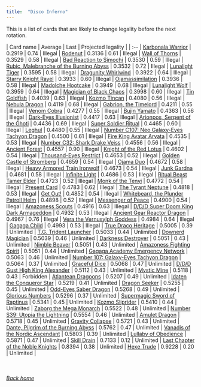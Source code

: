 ```yaml
---
title:  "Disco Inferno"
---
```


This is a list of cards that are likely to change legality before the next rotation.

| Card name | Average | Last | Projected legality |
| :-- |
[Karbonala Warrior](https://db.ygoprodeck.com/card/?search=Karbonala%20Warrior) | 0.2919 | 0.74 | Illegal |
[Rodenut](https://db.ygoprodeck.com/card/?search=Rodenut) | 0.3136 | 0.61 | Illegal |
[Wall of Thorns](https://db.ygoprodeck.com/card/?search=Wall%20of%20Thorns) | 0.3529 | 0.58 | Illegal |
[Bad Reaction to Simochi](https://db.ygoprodeck.com/card/?search=Bad%20Reaction%20to%20Simochi) | 0.3530 | 0.59 | Illegal |
[Rubic, Malebranche of the Burning Abyss](https://db.ygoprodeck.com/card/?search=Rubic,%20Malebranche%20of%20the%20Burning%20Abyss) | 0.3532 | 0.72 | Illegal |
[Lunalight Tiger](https://db.ygoprodeck.com/card/?search=Lunalight%20Tiger) | 0.3595 | 0.58 | Illegal |
[Dragunity Whirlwind](https://db.ygoprodeck.com/card/?search=Dragunity%20Whirlwind) | 0.3922 | 0.64 | Illegal |
[Starry Knight Rayel](https://db.ygoprodeck.com/card/?search=Starry%20Knight%20Rayel) | 0.3933 | 0.60 | Illegal |
[Ojamassimilation](https://db.ygoprodeck.com/card/?search=Ojamassimilation) | 0.3936 | 0.58 | Illegal |
[Madolche Hootcake](https://db.ygoprodeck.com/card/?search=Madolche%20Hootcake) | 0.3949 | 0.68 | Illegal |
[Lunalight Wolf](https://db.ygoprodeck.com/card/?search=Lunalight%20Wolf) | 0.3959 | 0.64 | Illegal |
[Magician of Black Chaos](https://db.ygoprodeck.com/card/?search=Magician%20of%20Black%20Chaos) | 0.3998 | 0.60 | Illegal |
[Tin Goldfish](https://db.ygoprodeck.com/card/?search=Tin%20Goldfish) | 0.4039 | 0.63 | Illegal |
[Kozmo Tincan](https://db.ygoprodeck.com/card/?search=Kozmo%20Tincan) | 0.4080 | 0.56 | Illegal |
[Nebula Dragon](https://db.ygoprodeck.com/card/?search=Nebula%20Dragon) | 0.4119 | 0.68 | Illegal |
[Gabrion, the Timelord](https://db.ygoprodeck.com/card/?search=Gabrion,%20the%20Timelord) | 0.4211 | 0.55 | Illegal |
[Venom Cobra](https://db.ygoprodeck.com/card/?search=Venom%20Cobra) | 0.4277 | 0.55 | Illegal |
[Bujin Yamato](https://db.ygoprodeck.com/card/?search=Bujin%20Yamato) | 0.4363 | 0.56 | Illegal |
[Dark-Eyes Illusionist](https://db.ygoprodeck.com/card/?search=Dark-Eyes%20Illusionist) | 0.4417 | 0.63 | Illegal |
[Arionpos, Serpent of the Ghoti](https://db.ygoprodeck.com/card/?search=Arionpos,%20Serpent%20of%20the%20Ghoti) | 0.4436 | 0.69 | Illegal |
[Super Soldier Ritual](https://db.ygoprodeck.com/card/?search=Super%20Soldier%20Ritual) | 0.4465 | 0.60 | Illegal |
[Leghul](https://db.ygoprodeck.com/card/?search=Leghul) | 0.4480 | 0.55 | Illegal |
[Number C107: Neo Galaxy-Eyes Tachyon Dragon](https://db.ygoprodeck.com/card/?search=Number%20C107:%20Neo%20Galaxy-Eyes%20Tachyon%20Dragon) | 0.4500 | 0.61 | Illegal |
[Fire King Avatar Arvata](https://db.ygoprodeck.com/card/?search=Fire%20King%20Avatar%20Arvata) | 0.4535 | 0.53 | Illegal |
[Number C32: Shark Drake Veiss](https://db.ygoprodeck.com/card/?search=Number%20C32:%20Shark%20Drake%20Veiss) | 0.4556 | 0.56 | Illegal |
[Ancient Forest](https://db.ygoprodeck.com/card/?search=Ancient%20Forest) | 0.4557 | 0.90 | Illegal |
[Knight of the Red Lotus](https://db.ygoprodeck.com/card/?search=Knight%20of%20the%20Red%20Lotus) | 0.4602 | 0.54 | Illegal |
[Thousand-Eyes Restrict](https://db.ygoprodeck.com/card/?search=Thousand-Eyes%20Restrict) | 0.4653 | 0.52 | Illegal |
[Golden Castle of Stromberg](https://db.ygoprodeck.com/card/?search=Golden%20Castle%20of%20Stromberg) | 0.4659 | 0.54 | Illegal |
[Ojama Duo](https://db.ygoprodeck.com/card/?search=Ojama%20Duo) | 0.4672 | 0.58 | Illegal |
[Heavy Armored Train Ironwolf](https://db.ygoprodeck.com/card/?search=Heavy%20Armored%20Train%20Ironwolf) | 0.4673 | 0.54 | Illegal |
[Junk Gardna](https://db.ygoprodeck.com/card/?search=Junk%20Gardna) | 0.4681 | 0.58 | Illegal |
[Infinite Light](https://db.ygoprodeck.com/card/?search=Infinite%20Light) | 0.4686 | 0.53 | Illegal |
[Ritual Beast Tamer Elder](https://db.ygoprodeck.com/card/?search=Ritual%20Beast%20Tamer%20Elder) | 0.4723 | 0.52 | Illegal |
[Monk of the Tenyi](https://db.ygoprodeck.com/card/?search=Monk%20of%20the%20Tenyi) | 0.4772 | 0.54 | Illegal |
[Present Card](https://db.ygoprodeck.com/card/?search=Present%20Card) | 0.4783 | 0.62 | Illegal |
[The Tyrant Neptune](https://db.ygoprodeck.com/card/?search=The%20Tyrant%20Neptune) | 0.4818 | 0.53 | Illegal |
[Get Out!](https://db.ygoprodeck.com/card/?search=Get%20Out!) | 0.4852 | 0.54 | Illegal |
[Whitebeard, the Plunder Patroll Helm](https://db.ygoprodeck.com/card/?search=Whitebeard,%20the%20Plunder%20Patroll%20Helm) | 0.4898 | 0.52 | Illegal |
[Messenger of Peace](https://db.ygoprodeck.com/card/?search=Messenger%20of%20Peace) | 0.4900 | 0.54 | Illegal |
[Amazoness Scouts](https://db.ygoprodeck.com/card/?search=Amazoness%20Scouts) | 0.4916 | 0.63 | Illegal |
[D/D/D Super Doom King Dark Armageddon](https://db.ygoprodeck.com/card/?search=D/D/D%20Super%20Doom%20King%20Dark%20Armageddon) | 0.4932 | 0.53 | Illegal |
[Ancient Gear Reactor Dragon](https://db.ygoprodeck.com/card/?search=Ancient%20Gear%20Reactor%20Dragon) | 0.4967 | 0.76 | Illegal |
[Vera the Vernusylph Goddess](https://db.ygoprodeck.com/card/?search=Vera%20the%20Vernusylph%20Goddess) | 0.4984 | 0.64 | Illegal |
[Gagaga Child](https://db.ygoprodeck.com/card/?search=Gagaga%20Child) | 0.4993 | 0.53 | Illegal |
[True Draco Heritage](https://db.ygoprodeck.com/card/?search=True%20Draco%20Heritage) | 0.5005 | 0.39 | Unlimited |
[T.G. Trident Launcher](https://db.ygoprodeck.com/card/?search=T.G.%20Trident%20Launcher) | 0.5033 | 0.44 | Unlimited |
[Downerd Magician](https://db.ygoprodeck.com/card/?search=Downerd%20Magician) | 0.5039 | 0.46 | Unlimited |
[Darkness Destroyer](https://db.ygoprodeck.com/card/?search=Darkness%20Destroyer) | 0.5051 | 0.43 | Unlimited |
[Nimble Beaver](https://db.ygoprodeck.com/card/?search=Nimble%20Beaver) | 0.5051 | 0.43 | Unlimited |
[Amazoness Fighting Spirit](https://db.ygoprodeck.com/card/?search=Amazoness%20Fighting%20Spirit) | 0.5051 | 0.44 | Unlimited |
[Gagaga Academy Emergency Network](https://db.ygoprodeck.com/card/?search=Gagaga%20Academy%20Emergency%20Network) | 0.5063 | 0.46 | Unlimited |
[Number 107: Galaxy-Eyes Tachyon Dragon](https://db.ygoprodeck.com/card/?search=Number%20107:%20Galaxy-Eyes%20Tachyon%20Dragon) | 0.5064 | 0.37 | Unlimited |
[Graceful Dice](https://db.ygoprodeck.com/card/?search=Graceful%20Dice) | 0.5068 | 0.47 | Unlimited |
[D/D/D Gust High King Alexander](https://db.ygoprodeck.com/card/?search=D/D/D%20Gust%20High%20King%20Alexander) | 0.5112 | 0.43 | Unlimited |
[Mystic Mine](https://db.ygoprodeck.com/card/?search=Mystic%20Mine) | 0.5118 | 0.43 | Forbidden |
[Atlantean Dragoons](https://db.ygoprodeck.com/card/?search=Atlantean%20Dragoons) | 0.5207 | 0.49 | Unlimited |
[Idaten the Conqueror Star](https://db.ygoprodeck.com/card/?search=Idaten%20the%20Conqueror%20Star) | 0.5219 | 0.41 | Unlimited |
[Dragon Seeker](https://db.ygoprodeck.com/card/?search=Dragon%20Seeker) | 0.5255 | 0.45 | Unlimited |
[Odd-Eyes Saber Dragon](https://db.ygoprodeck.com/card/?search=Odd-Eyes%20Saber%20Dragon) | 0.5268 | 0.49 | Unlimited |
[Glorious Numbers](https://db.ygoprodeck.com/card/?search=Glorious%20Numbers) | 0.5296 | 0.37 | Unlimited |
[Supermagic Sword of Raptinus](https://db.ygoprodeck.com/card/?search=Supermagic%20Sword%20of%20Raptinus) | 0.5341 | 0.45 | Unlimited |
[Kozmo Sliprider](https://db.ygoprodeck.com/card/?search=Kozmo%20Sliprider) | 0.5410 | 0.44 | Unlimited |
[Zaborg the Mega Monarch](https://db.ygoprodeck.com/card/?search=Zaborg%20the%20Mega%20Monarch) | 0.5522 | 0.48 | Unlimited |
[Number S39: Utopia the Lightning](https://db.ygoprodeck.com/card/?search=Number%20S39:%20Utopia%20the%20Lightning) | 0.5554 | 0.46 | Unlimited |
[Amulet Dragon](https://db.ygoprodeck.com/card/?search=Amulet%20Dragon) | 0.5718 | 0.45 | Unlimited |
[Gravity Collapse](https://db.ygoprodeck.com/card/?search=Gravity%20Collapse) | 0.5721 | 0.43 | Unlimited |
[Dante, Pilgrim of the Burning Abyss](https://db.ygoprodeck.com/card/?search=Dante,%20Pilgrim%20of%20the%20Burning%20Abyss) | 0.5762 | 0.47 | Unlimited |
[Vanadis of the Nordic Ascendant](https://db.ygoprodeck.com/card/?search=Vanadis%20of%20the%20Nordic%20Ascendant) | 0.5803 | 0.39 | Unlimited |
[Lullaby of Obedience](https://db.ygoprodeck.com/card/?search=Lullaby%20of%20Obedience) | 0.5871 | 0.47 | Unlimited |
[Skill Drain](https://db.ygoprodeck.com/card/?search=Skill%20Drain) | 0.7133 | 0.12 | Unlimited |
[Last Chapter of the Noble Knights](https://db.ygoprodeck.com/card/?search=Last%20Chapter%20of%20the%20Noble%20Knights) | 0.8394 | 0.38 | Unlimited |
[Hexe Trude](https://db.ygoprodeck.com/card/?search=Hexe%20Trude) | 0.9228 | 0.20 | Unlimited |

<br>

###### [Back home](index)